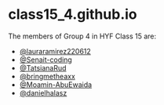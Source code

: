 # class15_4.github.io

The members of Group 4 in HYF Class 15 are:

- [@lauraramirez220612]() 
- [@Senait-coding]()
- [@TatsianaRud]() 
- [@bringmetheaxx]()
- [@Moamin-AbuEwaida]()
- [@danielhalasz]()
